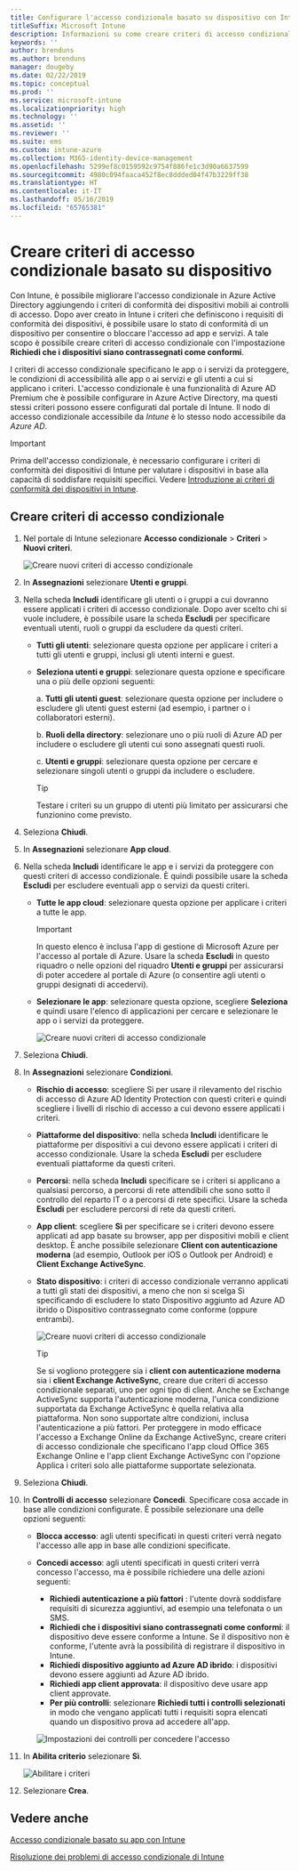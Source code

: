 ```yaml
---
title: Configurare l'accesso condizionale basato su dispositivo con Intune
titleSuffix: Microsoft Intune
description: Informazioni su come creare criteri di accesso condizionale basato su dispositivo usando i criteri di gestione delle app mobili e di conformità dei dispositivi di Microsoft Intune.
keywords: ''
author: brenduns
ms.author: brenduns
manager: dougeby
ms.date: 02/22/2019
ms.topic: conceptual
ms.prod: ''
ms.service: microsoft-intune
ms.localizationpriority: high
ms.technology: ''
ms.assetid: ''
ms.reviewer: ''
ms.suite: ems
ms.custom: intune-azure
ms.collection: M365-identity-device-management
ms.openlocfilehash: 5299ef8c0159592c9754f886fe1c3d90a6637599
ms.sourcegitcommit: 4980c094faaca452f8ec8ddded04f47b3229ff38
ms.translationtype: HT
ms.contentlocale: it-IT
ms.lasthandoff: 05/16/2019
ms.locfileid: "65765381"
---
```

# <a name="create-a-device-based-conditional-access-policy"></a>Creare criteri di accesso condizionale basato su dispositivo

Con Intune, è possibile migliorare l'accesso condizionale in Azure Active Directory aggiungendo i criteri di conformità dei dispositivi mobili ai controlli di accesso. Dopo aver creato in Intune i criteri che definiscono i requisiti di conformità dei dispositivi, è possibile usare lo stato di conformità di un dispositivo per consentire o bloccare l'accesso ad app e servizi. A tale scopo è possibile creare criteri di accesso condizionale con l'impostazione **Richiedi che i dispositivi siano contrassegnati come conformi**.  

I criteri di accesso condizionale specificano le app o i servizi da proteggere, le condizioni di accessibilità alle app o ai servizi e gli utenti a cui si applicano i criteri. L'accesso condizionale è una funzionalità di Azure AD Premium che è possibile configurare in Azure Active Directory, ma questi stessi criteri possono essere configurati dal portale di Intune. Il nodo di accesso condizionale accessibile da *Intune* è lo stesso nodo accessibile da *Azure AD*.  

> [!IMPORTANT]
> Prima dell'accesso condizionale, è necessario configurare i criteri di conformità dei dispositivi di Intune per valutare i dispositivi in base alla capacità di soddisfare requisiti specifici. Vedere [Introduzione ai criteri di conformità dei dispositivi in Intune](device-compliance-get-started.md).

## <a name="create-conditional-access-policy"></a>Creare criteri di accesso condizionale

1.  Nel portale di Intune selezionare **Accesso condizionale** > **Criteri** > **Nuovi criteri**.
   
    ![Creare nuovi criteri di accesso condizionale](media/create-conditional-access-intune/create-ca.png)
 
2.  In **Assegnazioni** selezionare **Utenti e gruppi**. 
3.  Nella scheda **Includi** identificare gli utenti o i gruppi a cui dovranno essere applicati i criteri di accesso condizionale. Dopo aver scelto chi si vuole includere, è possibile usare la scheda **Escludi** per specificare eventuali utenti, ruoli o gruppi da escludere da questi criteri.  
    - **Tutti gli utenti**: selezionare questa opzione per applicare i criteri a tutti gli utenti e gruppi, inclusi gli utenti interni e guest.
  
    - **Seleziona utenti e gruppi**: selezionare questa opzione e specificare una o più delle opzioni seguenti:
  
      a. **Tutti gli utenti guest**: selezionare questa opzione per includere o escludere gli utenti guest esterni (ad esempio, i partner o i collaboratori esterni).
       
      b. **Ruoli della directory**: selezionare uno o più ruoli di Azure AD per includere o escludere gli utenti cui sono assegnati questi ruoli.
      
      c. **Utenti e gruppi**: selezionare questa opzione per cercare e selezionare singoli utenti o gruppi da includere o escludere.
     
       > [!TIP]  
       > Testare i criteri su un gruppo di utenti più limitato per assicurarsi che funzionino come previsto.
4.  Seleziona **Chiudi**.
5.  In **Assegnazioni** selezionare **App cloud**. 
6.  Nella scheda **Includi** identificare le app e i servizi da proteggere con questi criteri di accesso condizionale. È quindi possibile usare la scheda **Escludi** per escludere eventuali app o servizi da questi criteri.
    - **Tutte le app cloud**: selezionare questa opzione per applicare i criteri a tutte le app.
      > [!IMPORTANT]  
      > In questo elenco è inclusa l'app di gestione di Microsoft Azure per l'accesso al portale di Azure. Usare la scheda **Escludi** in questo riquadro o nelle opzioni del riquadro **Utenti e gruppi** per assicurarsi di poter accedere al portale di Azure (o consentire agli utenti o gruppi designati di accedervi). 

    - **Selezionare le app**: selezionare questa opzione, scegliere **Seleziona** e quindi usare l'elenco di applicazioni per cercare e selezionare le app o i servizi da proteggere.
    
      ![Creare nuovi criteri di accesso condizionale](media/create-conditional-access-intune/create-ca-select-apps.png)

7.  Seleziona **Chiudi**.
8.  In **Assegnazioni** selezionare **Condizioni**.
    - **Rischio di accesso**: scegliere Sì per usare il rilevamento del rischio di accesso di Azure AD Identity Protection con questi criteri e quindi scegliere i livelli di rischio di accesso a cui devono essere applicati i criteri.
    - **Piattaforme del dispositivo**: nella scheda **Includi** identificare le piattaforme per dispositivi a cui devono essere applicati i criteri di accesso condizionale. Usare la scheda **Escludi** per escludere eventuali piattaforme da questi criteri.
    - **Percorsi**: nella scheda **Includi** specificare se i criteri si applicano a qualsiasi percorso, a percorsi di rete attendibili che sono sotto il controllo del reparto IT o a percorsi di rete specifici. Usare la scheda **Escludi** per escludere percorsi di rete da questi criteri. 
    - **App client**: scegliere **Sì** per specificare se i criteri devono essere applicati ad app basate su browser, app per dispositivi mobili e client desktop. È anche possibile selezionare **Client con autenticazione moderna** (ad esempio, Outlook per iOS o Outlook per Android) e **Client Exchange ActiveSync**.
    - **Stato dispositivo**: i criteri di accesso condizionale verranno applicati a tutti gli stati dei dispositivi, a meno che non si scelga Sì specificando di escludere lo stato Dispositivo aggiunto ad Azure AD ibrido o Dispositivo contrassegnato come conforme (oppure entrambi).
    
      ![Creare nuovi criteri di accesso condizionale](media/create-conditional-access-intune/create-ca-device-platforms.png)

      > [!TIP]  
      > Se si vogliono proteggere sia i **client con autenticazione moderna** sia i **client Exchange ActiveSync**, creare due criteri di accesso condizionale separati, uno per ogni tipo di client. Anche se Exchange ActiveSync supporta l'autenticazione moderna, l'unica condizione supportata da Exchange ActiveSync è quella relativa alla piattaforma. Non sono supportate altre condizioni, inclusa l'autenticazione a più fattori. Per proteggere in modo efficace l'accesso a Exchange Online da Exchange ActiveSync, creare criteri di accesso condizionale che specificano l'app cloud Office 365 Exchange Online e l'app client Exchange ActiveSync con l'opzione Applica i criteri solo alle piattaforme supportate selezionata.

9.  Seleziona **Chiudi**.
10. In **Controlli di accesso** selezionare **Concedi**. Specificare cosa accade in base alle condizioni configurate.  È possibile selezionare una delle opzioni seguenti:
    - **Blocca accesso**: agli utenti specificati in questi criteri verrà negato l'accesso alle app in base alle condizioni specificate.
    - **Concedi accesso**: agli utenti specificati in questi criteri verrà concesso l'accesso, ma è possibile richiedere una delle azioni seguenti:
      - **Richiedi autenticazione a più fattori** : l'utente dovrà soddisfare requisiti di sicurezza aggiuntivi, ad esempio una telefonata o un SMS.
      - **Richiedi che i dispositivi siano contrassegnati come conformi**: il dispositivo deve essere conforme a Intune. Se il dispositivo non è conforme, l'utente avrà la possibilità di registrare il dispositivo in Intune. 
      - **Richiedi dispositivo aggiunto ad Azure AD ibrido**: i dispositivi devono essere aggiunti ad Azure AD ibrido.
      - **Richiedi app client approvata**: il dispositivo deve usare app client approvate. 
      - **Per più controlli**: selezionare **Richiedi tutti i controlli selezionati** in modo che vengano applicati tutti i requisiti sopra elencati quando un dispositivo prova ad accedere all'app.
    
      ![Impostazioni dei controlli per concedere l'accesso](media/create-conditional-access-intune/create-ca-grant-access-settings.png)
 
11. In **Abilita criterio** selezionare **Sì**.
     
     ![Abilitare i criteri](media/create-conditional-access-intune/enable-policy.png)

12. Selezionare **Crea**.

## <a name="see-also"></a>Vedere anche
[Accesso condizionale basato su app con Intune](app-based-conditional-access-intune.md)

[Risoluzione dei problemi di accesso condizionale di Intune](https://support.microsoft.com/help/4456106)
